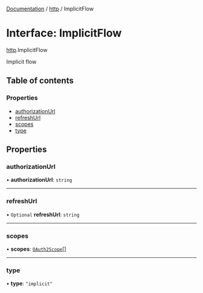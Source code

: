 [Documentation](../index.md) / [http](../modules/http.md) / ImplicitFlow

# Interface: ImplicitFlow

[http](../modules/http.md).ImplicitFlow

Implicit flow

## Table of contents

### Properties

- [authorizationUrl](http.ImplicitFlow.md#authorizationurl)
- [refreshUrl](http.ImplicitFlow.md#refreshurl)
- [scopes](http.ImplicitFlow.md#scopes)
- [type](http.ImplicitFlow.md#type)

## Properties

### authorizationUrl

• **authorizationUrl**: `string`

___

### refreshUrl

• `Optional` **refreshUrl**: `string`

___

### scopes

• **scopes**: [`OAuth2Scope`](http.OAuth2Scope.md)[]

___

### type

• **type**: ``"implicit"``
